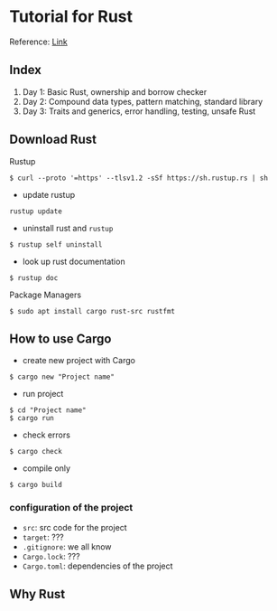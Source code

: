 # Tutorial for Rust

Reference: [Link](https://google.github.io/comprehensive-rust/)

## Index
1. Day 1: Basic Rust, ownership and borrow checker
2. Day 2: Compound data types, pattern matching, standard library
3. Day 3: Traits and generics, error handling, testing, unsafe Rust

## Download Rust

Rustup
``` shell
$ curl --proto '=https' --tlsv1.2 -sSf https://sh.rustup.rs | sh
```

* update rustup
```
rustup update
```
* uninstall rust and `rustup`
```
$ rustup self uninstall
```
* look up rust documentation
```
$ rustup doc
```

Package Managers
``` shell
$ sudo apt install cargo rust-src rustfmt
```


## How to use Cargo

* create new project with Cargo
```
$ cargo new "Project name"
```
* run project
```
$ cd "Project name"
$ cargo run
```

* check errors
```
$ cargo check
```
* compile only
```
$ cargo build
```
### configuration of the project
* `src`: src code for the project
* `target`: ???
* `.gitignore`: we all know
* `Cargo.lock`: ???
* `Cargo.toml`: dependencies of the project

## Why Rust
